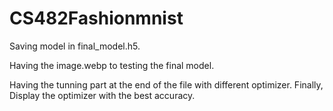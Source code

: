 # CS482Fashionmnist

Saving model in final_model.h5.

Having the image.webp to testing the final model. 

Having the tunning part at the end of the file with different optimizer. Finally, Display the optimizer with the best accuracy.
